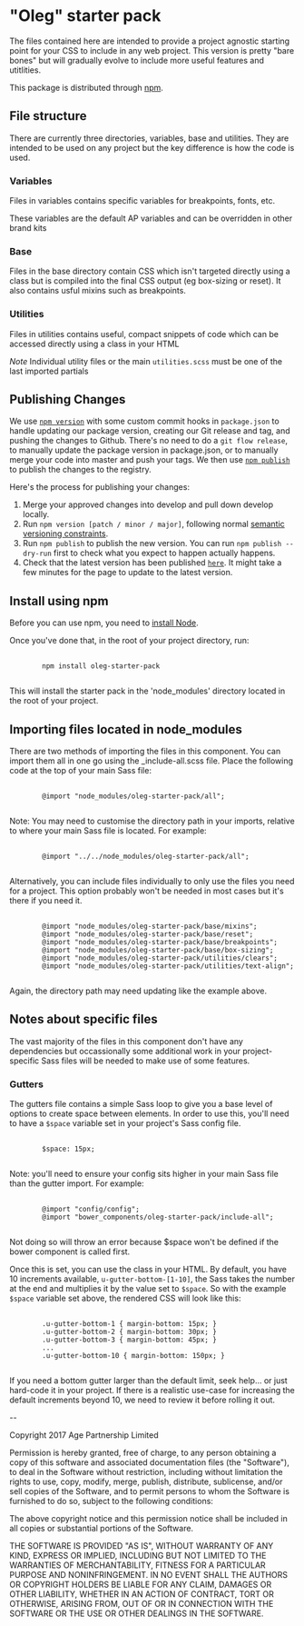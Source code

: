 # "Oleg" starter pack

The files contained here are intended to provide a project agnostic starting point for your CSS to include in any web project. This version is pretty "bare bones" but will gradually evolve to include more useful features and utitlities.

This package is distributed through [npm](https://www.npmjs.com/).

## File structure

There are currently three directories, variables, base and utilities. They are intended to be used on any project but the key difference is how the code is used.

### Variables

Files in variables contains specific variables for breakpoints, fonts, etc.

These variables are the default AP variables and can be overridden in other brand kits

### Base

Files in the base directory contain CSS which isn't targeted directly using a class but is compiled into the final CSS output (eg box-sizing or reset). It also contains usful mixins such as breakpoints.

### Utilities

Files in utilities contains useful, compact snippets of code which can be accessed directly using a class in your HTML

*Note* Individual utility files or the main `utilities.scss` must be one of the last imported partials

## Publishing Changes
We use [`npm version`](https://docs.npmjs.com/cli/v6/commands/npm-version) with some custom commit hooks in `package.json` to handle updating our package version, creating our Git release and tag, and pushing the changes to Github. There's no need to do a `git flow release`, to manually update the package version in package.json, or to manually merge your code into master and push your tags. We then use [`npm publish`](https://docs.npmjs.com/cli/v7/commands/npm-publish) to publish the changes to the registry.

Here's the process for publishing your changes:
1. Merge your approved changes into develop and pull down develop locally.
2. Run `npm version [patch / minor / major]`, following normal [semantic versioning constraints](https://semver.org/).
3. Run `npm publish` to publish the new version. You can run `npm publish --dry-run` first to check what you expect to happen actually happens.
4. Check that the latest version has been published [`here`](https://www.npmjs.com/package/oleg-starter-pack). It might take a few minutes for the page to update to the latest version.

## Install using npm

Before you can use npm, you need to [install Node](https://nodejs.org/en/download/).

Once you've done that, in the root of your project directory, run:

<pre>
    <code>
        npm install oleg-starter-pack
    </code>
</pre>

This will install the starter pack in the 'node_modules' directory located in the root of your project.

## Importing files located in node_modules

There are two methods of importing the files in this component. You can import them all in one go using the _include-all.scss file. Place the following code at the top of your main Sass file:

<pre>
    <code>
        @import "node_modules/oleg-starter-pack/all";
    </code>
</pre>

Note: You may need to customise the directory path in your imports, relative to where your main Sass file is located. For example:

<pre>
    <code>
        @import "../../node_modules/oleg-starter-pack/all";
    </code>
</pre>

Alternatively, you can include files individually to only use the files you need for a project. This option probably won't be needed in most cases but it's there if you need it.

<pre>
    <code>
        @import "node_modules/oleg-starter-pack/base/mixins";
        @import "node_modules/oleg-starter-pack/base/reset";
        @import "node_modules/oleg-starter-pack/base/breakpoints";
        @import "node_modules/oleg-starter-pack/base/box-sizing";
        @import "node_modules/oleg-starter-pack/utilities/clears";
        @import "node_modules/oleg-starter-pack/utilities/text-align";
    </code>
</pre>

Again, the directory path may need updating like the example above.

## Notes about specific files

The vast majority of the files in this component don't have any dependencies but occassionally some additional work in your project-specific Sass files will be needed to make use of some features.

### Gutters

The gutters file contains a simple Sass loop to give you a base level of options to create space between elements. In order to use this, you'll need to have a `$space` variable set in your project's Sass config file.

<pre>
    <code>
        $space: 15px;
    </code>
</pre>

Note: you'll need to ensure your config sits higher in your main Sass file than the gutter import. For example:

<pre>
    <code>
        @import "config/config";
        @import "bower_components/oleg-starter-pack/include-all";
    </code>
</pre>

Not doing so will throw an error because $space won't be defined if the bower component is called first.

Once this is set, you can use the class in your HTML. By default, you have 10 increments available, `u-gutter-bottom-[1-10]`, the Sass takes the number at the end and multiplies it by the value set to `$space`. So with the example `$space` variable set above, the rendered CSS will look like this:

<pre>
    <code>
        .u-gutter-bottom-1 { margin-bottom: 15px; }
        .u-gutter-bottom-2 { margin-bottom: 30px; }
        .u-gutter-bottom-3 { margin-bottom: 45px; }
        ...
        .u-gutter-bottom-10 { margin-bottom: 150px; }
    </code>
</pre>

If you need a bottom gutter larger than the default limit, seek help... or just hard-code it in your project. If there is a realistic use-case for increasing the default increments beyond 10, we need to review it before rolling it out.


--

Copyright 2017 Age Partnership Limited

Permission is hereby granted, free of charge, to any person obtaining a copy of this software and associated documentation files (the "Software"), to deal in the Software without restriction, including without limitation the rights to use, copy, modify, merge, publish, distribute, sublicense, and/or sell copies of the Software, and to permit persons to whom the Software is furnished to do so, subject to the following conditions:

The above copyright notice and this permission notice shall be included in all copies or substantial portions of the Software.

THE SOFTWARE IS PROVIDED "AS IS", WITHOUT WARRANTY OF ANY KIND, EXPRESS OR IMPLIED, INCLUDING BUT NOT LIMITED TO THE WARRANTIES OF MERCHANTABILITY, FITNESS FOR A PARTICULAR PURPOSE AND NONINFRINGEMENT. IN NO EVENT SHALL THE AUTHORS OR COPYRIGHT HOLDERS BE LIABLE FOR ANY CLAIM, DAMAGES OR OTHER LIABILITY, WHETHER IN AN ACTION OF CONTRACT, TORT OR OTHERWISE, ARISING FROM, OUT OF OR IN CONNECTION WITH THE SOFTWARE OR THE USE OR OTHER DEALINGS IN THE SOFTWARE.
